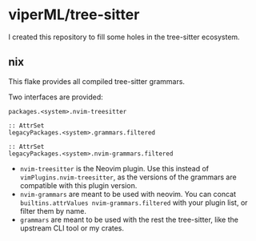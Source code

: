 # viperML/tree-sitter

I created this repository to fill some holes in the tree-sitter ecosystem.


## nix

This flake provides all compiled tree-sitter grammars.

Two interfaces are provided:

```
packages.<system>.nvim-treesitter

:: AttrSet
legacyPackages.<system>.grammars.filtered

:: AttrSet
legacyPackages.<system>.nvim-grammars.filtered
```

- `nvim-treesitter` is the Neovim plugin. Use this instead of
`vimPlugins.nvim-treesitter`, as the versions of the grammars are compatible
with this plugin version.
- `nvim-grammars` are meant to be used with neovim. You can concat 
`builtins.attrValues nvim-grammars.filtered` with your plugin list, or filter 
them by name.
- `grammars` are meant to be used with the rest the tree-sitter, like the 
upstream CLI tool or my crates.
